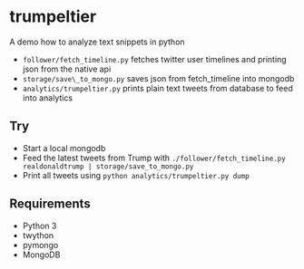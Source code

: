 # trumpeltier
A demo how to analyze text snippets in python

* `follower/fetch_timeline.py` fetches twitter user timelines and printing json from the native api
* `storage/save\_to_mongo.py` saves json from fetch\_timeline into mongodb
* `analytics/trumpeltier.py` prints plain text tweets from database to feed into analytics

## Try

* Start a local mongodb
* Feed the latest tweets from Trump with `./follower/fetch_timeline.py realdonaldtrump | storage/save_to_mongo.py`
* Print all tweets using `python analytics/trumpeltier.py dump`

## Requirements

* Python 3
* twython
* pymongo
* MongoDB